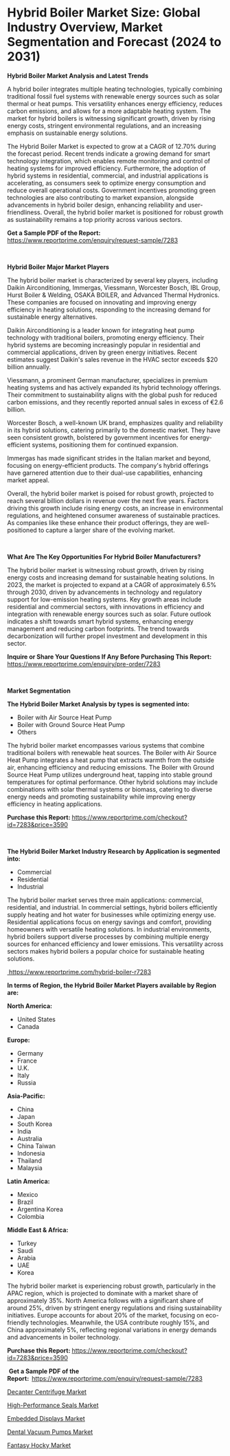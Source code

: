 <p><h1>Hybrid Boiler Market Size: Global Industry Overview, Market Segmentation and Forecast (2024 to 2031)</h1></p><p><strong>Hybrid Boiler Market Analysis and Latest Trends</strong></p>
<p><p>A hybrid boiler integrates multiple heating technologies, typically combining traditional fossil fuel systems with renewable energy sources such as solar thermal or heat pumps. This versatility enhances energy efficiency, reduces carbon emissions, and allows for a more adaptable heating system. The market for hybrid boilers is witnessing significant growth, driven by rising energy costs, stringent environmental regulations, and an increasing emphasis on sustainable energy solutions.</p><p>The Hybrid Boiler Market is expected to grow at a CAGR of 12.70% during the forecast period. Recent trends indicate a growing demand for smart technology integration, which enables remote monitoring and control of heating systems for improved efficiency. Furthermore, the adoption of hybrid systems in residential, commercial, and industrial applications is accelerating, as consumers seek to optimize energy consumption and reduce overall operational costs. Government incentives promoting green technologies are also contributing to market expansion, alongside advancements in hybrid boiler design, enhancing reliability and user-friendliness. Overall, the hybrid boiler market is positioned for robust growth as sustainability remains a top priority across various sectors.</p></p>
<p><strong>Get a Sample PDF of the Report:&nbsp;</strong> <a href="https://www.reportprime.com/enquiry/request-sample/7283">https://www.reportprime.com/enquiry/request-sample/7283</a></p>
<p>&nbsp;</p>
<p><strong>Hybrid Boiler Major Market Players</strong></p>
<p><p>The hybrid boiler market is characterized by several key players, including Daikin Airconditioning, Immergas, Viessmann, Worcester Bosch, IBL Group, Hurst Boiler & Welding, OSAKA BOILER, and Advanced Thermal Hydronics. These companies are focused on innovating and improving energy efficiency in heating solutions, responding to the increasing demand for sustainable energy alternatives.</p><p>Daikin Airconditioning is a leader known for integrating heat pump technology with traditional boilers, promoting energy efficiency. Their hybrid systems are becoming increasingly popular in residential and commercial applications, driven by green energy initiatives. Recent estimates suggest Daikin's sales revenue in the HVAC sector exceeds $20 billion annually.</p><p>Viessmann, a prominent German manufacturer, specializes in premium heating systems and has actively expanded its hybrid technology offerings. Their commitment to sustainability aligns with the global push for reduced carbon emissions, and they recently reported annual sales in excess of €2.6 billion.</p><p>Worcester Bosch, a well-known UK brand, emphasizes quality and reliability in its hybrid solutions, catering primarily to the domestic market. They have seen consistent growth, bolstered by government incentives for energy-efficient systems, positioning them for continued expansion.</p><p>Immergas has made significant strides in the Italian market and beyond, focusing on energy-efficient products. The company's hybrid offerings have garnered attention due to their dual-use capabilities, enhancing market appeal.</p><p>Overall, the hybrid boiler market is poised for robust growth, projected to reach several billion dollars in revenue over the next five years. Factors driving this growth include rising energy costs, an increase in environmental regulations, and heightened consumer awareness of sustainable practices. As companies like these enhance their product offerings, they are well-positioned to capture a larger share of the evolving market.</p></p>
<p>&nbsp;</p>
<p><strong>What Are The Key Opportunities For Hybrid Boiler Manufacturers?</strong></p>
<p><p>The hybrid boiler market is witnessing robust growth, driven by rising energy costs and increasing demand for sustainable heating solutions. In 2023, the market is projected to expand at a CAGR of approximately 6.5% through 2030, driven by advancements in technology and regulatory support for low-emission heating systems. Key growth areas include residential and commercial sectors, with innovations in efficiency and integration with renewable energy sources such as solar. Future outlook indicates a shift towards smart hybrid systems, enhancing energy management and reducing carbon footprints. The trend towards decarbonization will further propel investment and development in this sector.</p></p>
<p><strong>Inquire or Share Your Questions If Any Before Purchasing This Report:</strong> <a href="https://www.reportprime.com/enquiry/pre-order/7283">https://www.reportprime.com/enquiry/pre-order/7283</a></p>
<p>&nbsp;</p>
<p><strong>Market Segmentation</strong></p>
<p><strong>The Hybrid Boiler Market Analysis by types is segmented into:</strong></p>
<p><ul><li>Boiler with Air Source Heat Pump</li><li>Boiler with Ground Source Heat Pump</li><li>Others</li></ul></p>
<p><p>The hybrid boiler market encompasses various systems that combine traditional boilers with renewable heat sources. The Boiler with Air Source Heat Pump integrates a heat pump that extracts warmth from the outside air, enhancing efficiency and reducing emissions. The Boiler with Ground Source Heat Pump utilizes underground heat, tapping into stable ground temperatures for optimal performance. Other hybrid solutions may include combinations with solar thermal systems or biomass, catering to diverse energy needs and promoting sustainability while improving energy efficiency in heating applications.</p></p>
<p><strong>Purchase this Report:&nbsp;</strong><a href="https://www.reportprime.com/checkout?id=7283&price=3590">https://www.reportprime.com/checkout?id=7283&price=3590</a></p>
<p>&nbsp;</p>
<p><strong>The Hybrid Boiler Market Industry Research by Application is segmented into:</strong></p>
<p><ul><li>Commercial</li><li>Residential</li><li>Industrial</li></ul></p>
<p><p>The hybrid boiler market serves three main applications: commercial, residential, and industrial. In commercial settings, hybrid boilers efficiently supply heating and hot water for businesses while optimizing energy use. Residential applications focus on energy savings and comfort, providing homeowners with versatile heating solutions. In industrial environments, hybrid boilers support diverse processes by combining multiple energy sources for enhanced efficiency and lower emissions. This versatility across sectors makes hybrid boilers a popular choice for sustainable heating solutions.</p></p>
<p><a href="https://www.reportprime.com/hybrid-boiler-r7283">&nbsp;https://www.reportprime.com/hybrid-boiler-r7283</a></p>
<p><strong>In terms of Region, the Hybrid Boiler Market Players available by Region are:</strong></p>
<p>
    <p> <strong> North America: </strong>
        <ul>
            <li>United States</li>
            <li>Canada</li>
        </ul>
        </p> 
    <p> <strong> Europe: </strong>
        <ul>
            <li>Germany</li>
            <li>France</li>
            <li>U.K.</li>
            <li>Italy</li>
            <li>Russia</li>
        </ul>
        </p> 
    <p> <strong> Asia-Pacific: </strong>
        <ul>
            <li>China</li>
            <li>Japan</li>
            <li>South Korea</li>
            <li>India</li>
            <li>Australia</li>
            <li>China Taiwan</li>
            <li>Indonesia</li>
            <li>Thailand</li>
            <li>Malaysia</li>
        </ul>
        </p> 
    <p> <strong> Latin America: </strong>
        <ul>
            <li>Mexico</li>
            <li>Brazil</li>
            <li>Argentina Korea</li>
            <li>Colombia</li>
        </ul>
        </p> 
    <p> <strong> Middle East & Africa: </strong>
        <ul>
            <li>Turkey</li>
            <li>Saudi</li>
            <li>Arabia</li>
            <li>UAE</li>
            <li>Korea</li>
        </ul>
    </p>
    </p>
<p><p>The hybrid boiler market is experiencing robust growth, particularly in the APAC region, which is projected to dominate with a market share of approximately 35%. North America follows with a significant share of around 25%, driven by stringent energy regulations and rising sustainability initiatives. Europe accounts for about 20% of the market, focusing on eco-friendly technologies. Meanwhile, the USA contribute roughly 15%, and China approximately 5%, reflecting regional variations in energy demands and advancements in boiler technology.</p></p>
<p><strong>Purchase this Report: </strong><a href="https://www.reportprime.com/checkout?id=7283&price=3590">https://www.reportprime.com/checkout?id=7283&price=3590</a></p>
<p>&nbsp;<strong>Get a Sample PDF of the Report:&nbsp;&nbsp;</strong><a href="https://www.reportprime.com/enquiry/request-sample/7283">https://www.reportprime.com/enquiry/request-sample/7283</a></p>
<p><strong></strong></p>
<p><p><a href="https://github.com/NorbertYates/Market-Research-Report-List-6/blob/main/decanter-centrifuge-market.md">Decanter Centrifuge Market</a></p><p><a href="https://issuu.com/reportprime-2/docs/high-performance-seals-market-size-_31493cf3199c3c">High-Performance Seals Market</a></p><p><a href="https://www.linkedin.com/pulse/unlocking-growth-potential-market-strategic-analysis-embedded-nuw2e?trackingId=mUgr%2BnEiRz22MBt4tTrlLg%3D%3D">Embedded Displays Market</a></p><p><a href="https://www.linkedin.com/pulse/dental-vacuum-pumps-market-size-growing-cagr-143-report-covers-i4xaf?trackingId=7HH7XS5JT62fnRszGOIfog%3D%3D">Dental Vacuum Pumps Market</a></p><p><a href="https://medium.com/@kelleebernier1851/what-is-influencing-the-future-of-fantasy-hocky-00931b052d0c">Fantasy Hocky Market</a></p></p>